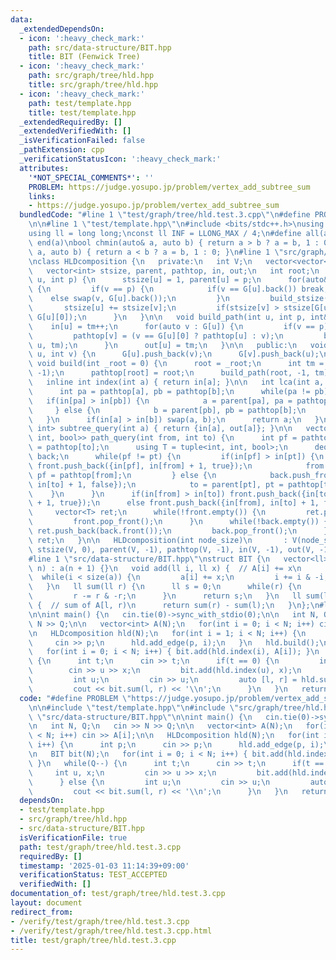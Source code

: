 ```yaml
---
data:
  _extendedDependsOn:
  - icon: ':heavy_check_mark:'
    path: src/data-structure/BIT.hpp
    title: BIT (Fenwick Tree)
  - icon: ':heavy_check_mark:'
    path: src/graph/tree/hld.hpp
    title: src/graph/tree/hld.hpp
  - icon: ':heavy_check_mark:'
    path: test/template.hpp
    title: test/template.hpp
  _extendedRequiredBy: []
  _extendedVerifiedWith: []
  _isVerificationFailed: false
  _pathExtension: cpp
  _verificationStatusIcon: ':heavy_check_mark:'
  attributes:
    '*NOT_SPECIAL_COMMENTS*': ''
    PROBLEM: https://judge.yosupo.jp/problem/vertex_add_subtree_sum
    links:
    - https://judge.yosupo.jp/problem/vertex_add_subtree_sum
  bundledCode: "#line 1 \"test/graph/tree/hld.test.3.cpp\"\n#define PROBLEM \"https://judge.yosupo.jp/problem/vertex_add_subtree_sum\"\
    \n\n#line 1 \"test/template.hpp\"\n#include <bits/stdc++.h>\nusing namespace std;\n\
    using ll = long long;\nconst ll INF = LLONG_MAX / 4;\n#define all(a) begin(a),\
    \ end(a)\nbool chmin(auto& a, auto b) { return a > b ? a = b, 1 : 0; }\nbool chmax(auto&\
    \ a, auto b) { return a < b ? a = b, 1 : 0; }\n#line 1 \"src/graph/tree/hld.hpp\"\
    \nclass HLDcomposition {\n   private:\n   int V;\n   vector<vector<int>> G;\n\
    \   vector<int> stsize, parent, pathtop, in, out;\n   int root;\n   void build_stsize(int\
    \ u, int p) {\n      stsize[u] = 1, parent[u] = p;\n      for(auto&& v : G[u])\
    \ {\n         if(v == p) {\n            if(v == G[u].back()) break;\n        \
    \    else swap(v, G[u].back());\n         }\n         build_stsize(v, u);\n  \
    \       stsize[u] += stsize[v];\n         if(stsize[v] > stsize[G[u][0]]) swap(v,\
    \ G[u][0]);\n      }\n   }\n\n   void build_path(int u, int p, int& tm) {\n  \
    \    in[u] = tm++;\n      for(auto v : G[u]) {\n         if(v == p) continue;\n\
    \         pathtop[v] = (v == G[u][0] ? pathtop[u] : v);\n         build_path(v,\
    \ u, tm);\n      }\n      out[u] = tm;\n   }\n\n   public:\n   void add_edge(int\
    \ u, int v) {\n      G[u].push_back(v);\n      G[v].push_back(u);\n   }\n\n  \
    \ void build(int _root = 0) {\n      root = _root;\n      int tm = 0;\n      build_stsize(root,\
    \ -1);\n      pathtop[root] = root;\n      build_path(root, -1, tm);\n   }\n\n\
    \   inline int index(int a) { return in[a]; }\n\n   int lca(int a, int b) {\n\
    \      int pa = pathtop[a], pb = pathtop[b];\n      while(pa != pb) {\n      \
    \   if(in[pa] > in[pb]) {\n            a = parent[pa], pa = pathtop[a];\n    \
    \     } else {\n            b = parent[pb], pb = pathtop[b];\n         }\n   \
    \   }\n      if(in[a] > in[b]) swap(a, b);\n      return a;\n   }\n\n   pair<int,\
    \ int> subtree_query(int a) { return {in[a], out[a]}; }\n\n   vector<tuple<int,\
    \ int, bool>> path_query(int from, int to) {\n      int pf = pathtop[from], pt\
    \ = pathtop[to];\n      using T = tuple<int, int, bool>;\n      deque<T> front,\
    \ back;\n      while(pf != pt) {\n         if(in[pf] > in[pt]) {\n           \
    \ front.push_back({in[pf], in[from] + 1, true});\n            from = parent[pf],\
    \ pf = pathtop[from];\n         } else {\n            back.push_front({in[pt],\
    \ in[to] + 1, false});\n            to = parent[pt], pt = pathtop[to];\n     \
    \    }\n      }\n      if(in[from] > in[to]) front.push_back({in[to], in[from]\
    \ + 1, true});\n      else front.push_back({in[from], in[to] + 1, false});\n \
    \     vector<T> ret;\n      while(!front.empty()) {\n         ret.push_back(front.front());\n\
    \         front.pop_front();\n      }\n      while(!back.empty()) {\n        \
    \ ret.push_back(back.front());\n         back.pop_front();\n      }\n      return\
    \ ret;\n   }\n\n   HLDcomposition(int node_size)\n       : V(node_size), G(V),\
    \ stsize(V, 0), parent(V, -1), pathtop(V, -1), in(V, -1), out(V, -1) {}\n};\n\
    #line 1 \"src/data-structure/BIT.hpp\"\nstruct BIT {\n   vector<ll> a;\n   BIT(ll\
    \ n) : a(n + 1) {}\n   void add(ll i, ll x) {  // A[i] += x\n      i++;\n    \
    \  while(i < size(a)) {\n         a[i] += x;\n         i += i & -i;\n      }\n\
    \   }\n   ll sum(ll r) {\n      ll s = 0;\n      while(r) {\n         s += a[r];\n\
    \         r -= r & -r;\n      }\n      return s;\n   }\n   ll sum(ll l, ll r)\
    \ {  // sum of A[l, r)\n      return sum(r) - sum(l);\n   }\n};\n#line 6 \"test/graph/tree/hld.test.3.cpp\"\
    \n\nint main() {\n   cin.tie(0)->sync_with_stdio(0);\n\n   int N, Q;\n   cin >>\
    \ N >> Q;\n\n   vector<int> A(N);\n   for(int i = 0; i < N; i++) cin >> A[i];\n\
    \n   HLDcomposition hld(N);\n   for(int i = 1; i < N; i++) {\n      int p;\n \
    \     cin >> p;\n      hld.add_edge(p, i);\n   }\n   hld.build();\n\n   BIT bit(N);\n\
    \   for(int i = 0; i < N; i++) { bit.add(hld.index(i), A[i]); }\n   while(Q--)\
    \ {\n      int t;\n      cin >> t;\n      if(t == 0) {\n         int u, x;\n \
    \        cin >> u >> x;\n         bit.add(hld.index(u), x);\n      } else {\n\
    \         int u;\n         cin >> u;\n         auto [l, r] = hld.subtree_query(u);\n\
    \         cout << bit.sum(l, r) << '\\n';\n      }\n   }\n   return 0;\n}\n"
  code: "#define PROBLEM \"https://judge.yosupo.jp/problem/vertex_add_subtree_sum\"\
    \n\n#include \"test/template.hpp\"\n#include \"src/graph/tree/hld.hpp\"\n#include\
    \ \"src/data-structure/BIT.hpp\"\n\nint main() {\n   cin.tie(0)->sync_with_stdio(0);\n\
    \n   int N, Q;\n   cin >> N >> Q;\n\n   vector<int> A(N);\n   for(int i = 0; i\
    \ < N; i++) cin >> A[i];\n\n   HLDcomposition hld(N);\n   for(int i = 1; i < N;\
    \ i++) {\n      int p;\n      cin >> p;\n      hld.add_edge(p, i);\n   }\n   hld.build();\n\
    \n   BIT bit(N);\n   for(int i = 0; i < N; i++) { bit.add(hld.index(i), A[i]);\
    \ }\n   while(Q--) {\n      int t;\n      cin >> t;\n      if(t == 0) {\n    \
    \     int u, x;\n         cin >> u >> x;\n         bit.add(hld.index(u), x);\n\
    \      } else {\n         int u;\n         cin >> u;\n         auto [l, r] = hld.subtree_query(u);\n\
    \         cout << bit.sum(l, r) << '\\n';\n      }\n   }\n   return 0;\n}"
  dependsOn:
  - test/template.hpp
  - src/graph/tree/hld.hpp
  - src/data-structure/BIT.hpp
  isVerificationFile: true
  path: test/graph/tree/hld.test.3.cpp
  requiredBy: []
  timestamp: '2025-01-03 11:14:39+09:00'
  verificationStatus: TEST_ACCEPTED
  verifiedWith: []
documentation_of: test/graph/tree/hld.test.3.cpp
layout: document
redirect_from:
- /verify/test/graph/tree/hld.test.3.cpp
- /verify/test/graph/tree/hld.test.3.cpp.html
title: test/graph/tree/hld.test.3.cpp
---
```

